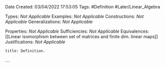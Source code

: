 <br />
<br />

Date Created: 03/04/2022 17:53:05
Tags: #Definition #Later/Linear_Algebra

Types: _Not Applicable_
Examples: _Not Applicable_
Constructions: _Not Applicable_
Generalizations: _Not Applicable_

Properties: _Not Applicable_
Sufficiencies: _Not Applicable_
Equivalences: [[Linear isomorphism between set of matrices and finite dim. linear maps]]
Justifications: _Not Applicable_

``` ad-Definition
title: Definition.

__

```
